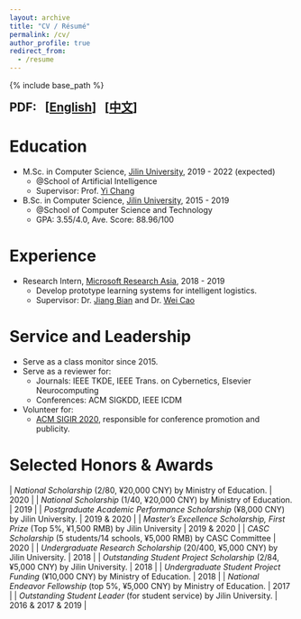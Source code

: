 ```yaml
---
layout: archive
title: "CV / Résumé"
permalink: /cv/
author_profile: true
redirect_from:
  - /resume
---
```


{% include base_path %}

<b style="font-size: 1.5em;">
    PDF:
    &nbsp;
    [<a href="/files/Resume_ZhiningLiu.pdf">English</a>]
    &nbsp;
    [<a href="/files/Resume_ZhiningLiu_Chinese.pdf">中文</a>]
</b>

Education
======
* M.Sc. in Computer Science, [Jilin University](http://global.jlu.edu.cn/), 2019 - 2022 (expected)
  * @School of Artificial Intelligence
  * Supervisor: Prof. [Yi Chang](http://yichang-cs.com/)
* B.Sc. in Computer Science, [Jilin University](http://global.jlu.edu.cn/), 2015 - 2019
  * @School of Computer Science and Technology
  * GPA: 3.55/4.0, Ave. Score: 88.96/100

Experience
======
* Research Intern, [Microsoft Research Asia](https://msra.cn), 2018 - 2019
  * Develop prototype learning systems for intelligent logistics.
  * Supervisor: Dr. [Jiang Bian](https://scholar.google.com/citations?user=pZBEnY8AAAAJ&hl=zh-CN) and Dr. [Wei Cao](https://weicao1990.github.io/)

Service and Leadership
======
* Serve as a class monitor since 2015.
* Serve as a reviewer for:
  * Journals: IEEE TKDE, IEEE Trans. on Cybernetics, Elsevier Neurocomputing
  * Conferences: ACM SIGKDD, IEEE ICDM
* Volunteer for:
  * [ACM SIGIR 2020](https://sigir.org/sigir2020/volunteers/), responsible for conference promotion and publicity.

Selected Honors & Awards
======

| *National Scholarship* (2/80, ¥20,000 CNY) by Ministry of Education.              | 2020 |
| *National Scholarship* (1/40, ¥20,000 CNY) by Ministry of Education.              | 2019 |
| *Postgraduate Academic Performance Scholarship* (¥8,000 CNY) by Jilin University. | 2019 & 2020 |
| *Master’s Excellence Scholarship, First Prize* (Top 5%, ¥1,500 RMB) by Jilin University | 2019 & 2020 |
| *CASC Scholarship* (5 students/14 schools, ¥5,000 RMB) by CASC Committee          | 2020 |
| *Undergraduate Research Scholarship* (20/400, ¥5,000 CNY) by Jilin University.    | 2018 |
| *Outstanding Student Project Scholarship* (2/84, ¥5,000 CNY) by Jilin University. | 2018 |
| *Undergraduate Student Project Funding* (¥10,000 CNY) by Ministry of Education.   | 2018 |
| *National Endeavor Fellowship* (top 5%, ¥5,000 CNY) by Ministry of Education.     | 2017 |
| *Outstanding Student Leader* (for student service) by Jilin University.           | 2016 & 2017 & 2019 |

